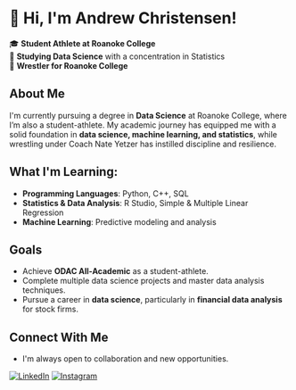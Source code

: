 # 👋 Hi, I'm Andrew Christensen!

🎓 **Student Athlete at Roanoke College**  
🧠 **Studying Data Science** with a concentration in Statistics  
🤼 **Wrestler for Roanoke College**

## About Me
I'm currently pursuing a degree in **Data Science** at Roanoke College, where I’m also a student-athlete. My academic journey has equipped me with a solid foundation in **data science, machine learning, and statistics**, while wrestling under Coach Nate Yetzer has instilled discipline and resilience.

## What I'm Learning:
- **Programming Languages**: Python, C++, SQL  
- **Statistics & Data Analysis**: R Studio, Simple & Multiple Linear Regression  
- **Machine Learning**: Predictive modeling and analysis  

## Goals
- Achieve **ODAC All-Academic** as a student-athlete.
- Complete multiple data science projects and master data analysis techniques.
- Pursue a career in **data science**, particularly in **financial data analysis** for stock firms.

## Connect With Me
- I'm always open to collaboration and new opportunities. 

[![LinkedIn](https://img.shields.io/badge/LinkedIn-blue?style=flat-square&logo=linkedin)](https://www.linkedin.com/in/andrew-christensen-603996317/) 
[![Instagram](https://img.shields.io/badge/Instagram-E4405F?style=flat-square&logo=instagram&logoColor=white)](https://www.instagram.com/christenseaj1/)
